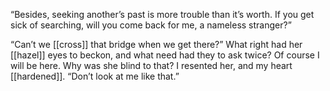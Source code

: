 “Besides, seeking another’s past is more trouble than it’s worth. If you get sick of searching, will you come back for me, a nameless stranger?”

“Can’t we [[cross]] that bridge when we get there?” What right had her [[hazel]] eyes to beckon, and what need had they to ask twice? Of course I will be here. Why was she blind to that? I resented her, and my heart [[hardened]]. “Don’t look at me like that.”
